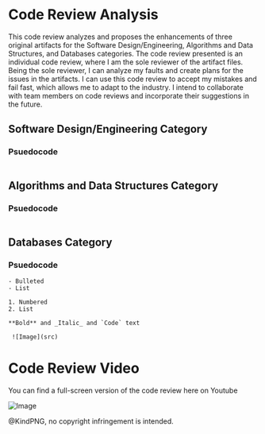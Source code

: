 # Code Review Analysis

This code review analyzes and proposes the enhancements of three original artifacts for the Software Design/Engineering, Algorithms and Data Structures, and Databases categories. The code review presented is an individual code review, where I am the sole reviewer of the artifact files. Being the sole reviewer, I can analyze my faults and create plans for the issues in the artifacts. I can use this code review to accept my mistakes and fail fast, which allows me to adapt to the industry. I intend to collaborate with team members on code reviews and incorporate their suggestions in the future. 

## Software Design/Engineering Category 

### Psuedocode
```

```


## Algorithms and Data Structures Category

### Psuedocode
```

```


## Databases Category

### Psuedocode

```
- Bulleted
- List

1. Numbered
2. List

**Bold** and _Italic_ and `Code` text

 ![Image](src)
```

# Code Review Video

You can find a full-screen version of the code review here on Youtube

![Image](https://www.kindpng.com/picc/m/47-470845_non-copyright-youtube-logo-copyright-free-youtube-logo.png)



@KindPNG,
no copyright infringement is intended. 


